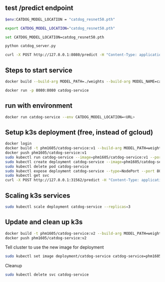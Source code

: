 ## test /predict endpoint 
```bash
$env:CATDOG_MODEL_LOCATION = "catdog_resnet50.pth"
```
```bash
export CATDOG_MODEL_LOCATION="catdog_resnet50.pth"
```
```bash
set CATDOG_MODEL_LOCATION=catdog_resnet50.pth
```
```bash
python catdog_server.py
```
```bash
curl -X POST http://127.0.0.1:8080/predict -H "Content-Type: application/json" -d "{\"image_url\":\"https://raw.githubusercontent.com/pytorch/hub/master/images/dog.jpg\"}"
```

## Steps to start service
```bash
docker build --build-arg MODEL_PATH=./weights --build-arg MODEL_NAME=catdog_resnet50.pth -t catdog-service .
```
```bash
docker run -p 8080:8080 catdog-service
```

## run with environment
```bash
docker run catdog-service --env CATDOG_MODEL_LOCATION=<URL>
```

## Setup k3s deployment (free, instead of gcloud)
```bash
docker login
docker build -t phm1605/catdog-service:v1 --build-arg MODEL_PATH=weights --build-arg MODEL_NAME=catdog_resnet50.pth .
docker push phm1605/catdog-service:v1
sudo kubectl run catdog-service --image=phm1605/catdog-service:v1 --port=8080
sudo kubectl create deployment catdog-service --image=phm1605/catdog-service:v1 --port=8080
sudo kubectl delete pod catdog-service
sudo kubectl expose deployment catdog-service --type=NodePort --port 80 --target-port=8080
sudo kubectl get svc
curl -X POST http://127.0.0.1:31562/predict -H "Content-Type: application/json" -d '{"image_url":"https://raw.githubusercontent.com/pytorch/hub/master/images/dog.jpg"}'
```

## Scaling k3s services
```bash
sudo kubectl scale deployment catdog-service --replicas=3
```

## Update and clean up k3s
```bash
docker build -t phm1605/catdog-service:v2 --build-arg MODEL_PATH=weights --build-arg MODEL_NAME=catdog_resnet50.pth .
docker push phm1605/catdog-service:v2
```
Tell cluster to use the new image for deployment
```bash
sudo kubectl set image deployment/catdog-service catdog-service=phm1605/catdog-service:v2
```
Cleanup
```bash
sudo kubectl delete svc catdog-service
```